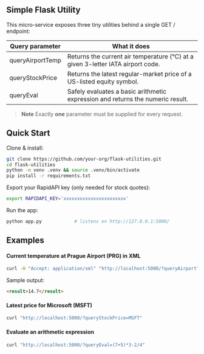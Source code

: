 ## Simple Flask Utility

This micro-service exposes three tiny utilities behind a single GET / endpoint:

Query parameter | What it does
|---|---|
queryAirportTemp | Returns the current air temperature (°C) at a given 3-letter IATA airport code.
queryStockPrice | Returns the latest regular-market price of a US-listed equity symbol.
queryEval | Safely evaluates a basic arithmetic expression and returns the numeric result.

> **Note**
Exactly **one** parameter must be supplied for every request.

## Quick Start

Clone & install:

```bash
git clone https://github.com/your-org/flask-utilities.git
cd flask-utilities
python -m venv .venv && source .venv/bin/activate
pip install -r requirements.txt

```
Export your RapidAPI key (only needed for stock quotes):

```bash
export RAPIDAPI_KEY='xxxxxxxxxxxxxxxxxxxxxxx'
```

Run the app:
```bash
python app.py            # listens on http://127.0.0.1:5000/
```

## Examples

#### Current temperature at Prague Airport (PRG) in XML

```bash
curl -H "Accept: application/xml" "http://localhost:5000/?queryAirportTemp=PRG"
```

Sample output:
```html
<result>14.7</result>
```

#### Latest price for Microsoft (MSFT)

```bash
curl "http://localhost:5000/?queryStockPrice=MSFT"
```

#### Evaluate an arithmetic expression

```bash
curl "http://localhost:5000/?queryEval=(7+5)*3-2/4"
```